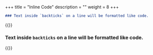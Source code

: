 +++
title = "Inline Code"
description = ""
weight = 8
+++


```md
### Text inside `backticks` on a line will be formatted like code.
```

{{<revealjs theme="black" progress="true" controls="true">}}
### Text inside `backticks` on a line will be formatted like code.

{{</revealjs>}}
